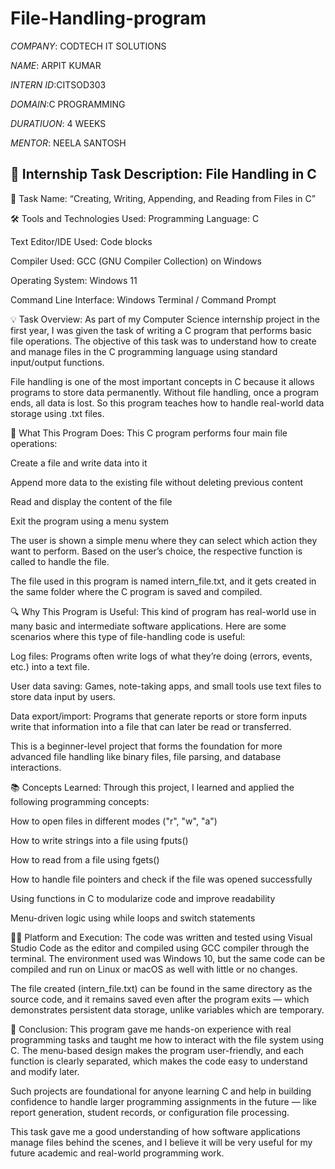 # File-Handling-program

*COMPANY*: CODTECH IT SOLUTIONS

*NAME*: ARPIT KUMAR

*INTERN ID*:CITSOD303

*DOMAIN*:C PROGRAMMING

*DURATIUON*: 4 WEEKS

*MENTOR*: NEELA SANTOSH 

## 📝 Internship Task Description: File Handling in C
📌 Task Name:
“Creating, Writing, Appending, and Reading from Files in C”

🛠 Tools and Technologies Used:
Programming Language: C

Text Editor/IDE Used: Code blocks

Compiler Used: GCC (GNU Compiler Collection) on Windows

Operating System: Windows 11

Command Line Interface: Windows Terminal / Command Prompt

💡 Task Overview:
As part of my Computer Science internship project in the first year, I was given the task of writing a C program that performs basic file operations. The objective of this task was to understand how to create and manage files in the C programming language using standard input/output functions.

File handling is one of the most important concepts in C because it allows programs to store data permanently. Without file handling, once a program ends, all data is lost. So this program teaches how to handle real-world data storage using .txt files.

🧠 What This Program Does:
This C program performs four main file operations:

Create a file and write data into it

Append more data to the existing file without deleting previous content

Read and display the content of the file

Exit the program using a menu system

The user is shown a simple menu where they can select which action they want to perform. Based on the user’s choice, the respective function is called to handle the file.

The file used in this program is named intern_file.txt, and it gets created in the same folder where the C program is saved and compiled.

🔍 Why This Program is Useful:
This kind of program has real-world use in many basic and intermediate software applications. Here are some scenarios where this type of file-handling code is useful:

Log files: Programs often write logs of what they’re doing (errors, events, etc.) into a text file.

User data saving: Games, note-taking apps, and small tools use text files to store data input by users.

Data export/import: Programs that generate reports or store form inputs write that information into a file that can later be read or transferred.

This is a beginner-level project that forms the foundation for more advanced file handling like binary files, file parsing, and database interactions.

📚 Concepts Learned:
Through this project, I learned and applied the following programming concepts:

How to open files in different modes ("r", "w", "a")

How to write strings into a file using fputs()

How to read from a file using fgets()

How to handle file pointers and check if the file was opened successfully

Using functions in C to modularize code and improve readability

Menu-driven logic using while loops and switch statements

👨‍💻 Platform and Execution:
The code was written and tested using Visual Studio Code as the editor and compiled using GCC compiler through the terminal. The environment used was Windows 10, but the same code can be compiled and run on Linux or macOS as well with little or no changes.

The file created (intern_file.txt) can be found in the same directory as the source code, and it remains saved even after the program exits — which demonstrates persistent data storage, unlike variables which are temporary.

🧾 Conclusion:
This program gave me hands-on experience with real programming tasks and taught me how to interact with the file system using C. The menu-based design makes the program user-friendly, and each function is clearly separated, which makes the code easy to understand and modify later.

Such projects are foundational for anyone learning C and help in building confidence to handle larger programming assignments in the future — like report generation, student records, or configuration file processing.

This task gave me a good understanding of how software applications manage files behind the scenes, and I believe it will be very useful for my future academic and real-world programming work.




